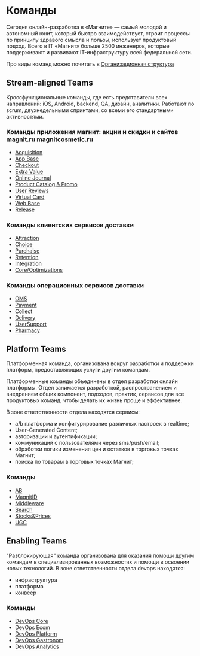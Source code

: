 # Команды

Сегодня онлайн-разработка в «Магните» — самый молодой и автономный юнит, который быстро взаимодействует, строит процессы по принципу здравого смысла и пользы, использует продуктовый подход. Всего в IT «Магнит» больше 2500 инженеров, которые поддерживают и развивают IT-инфраструктуру всей федеральной сети.

Про виды команд можно почитать в [Организационная структура](../org_chart.md)

## Stream-aligned Teams

Кроссфункциональные команды, где есть представители всех направлений: iOS, Android, backend, QA, дизайн, аналитики. Работают по scrum, двухнедельными спринтами, со всеми его стандартными активностями.

### Команды приложения магнит: акции и скидки и сайтов magnit.ru magnitcosmetic.ru

* [Acquisition](acquisition.md)
* [App Base](app.md)
* [Checkout](checkout.md)
* [Extra Value](extra_value.md)
* [Online Journal](online_journal.md)
* [Product Catalog & Promo](product_promo.md)
* [User Reviews](user_reviews.md)
* [Virtual Card](virtual_card.md)
* [Web Base](web.md)
* [Release](release.md)

### Команды клиентских сервисов доставки

* [Attraction](attraction.md)
* [Choice](choice.md)
* [Purchaise](purchaise.md)
* [Retention](retention.md)
* [Integration](integration.md)
* [Core/Optimizations](optimization.md)

### Команды операционных сервисов доставки

* [OMS](oms.md)
* [Payment](payment.md)
* [Collect](collect.md)
* [Delivery](delivery.md)
* [UserSupport](user_support.md)
* [Pharmacy](pharmacy.md)

## Platform Teams

Платформенная команда, организована вокруг разработки и поддержки платформ, предоставляющих услуги другим командам.

Платформенные команды объединены в отдел разработки онлайн платформы. Отдел занимается разработкой, распространением и внедрением общих компонент, подходов, практик, сервисов для все продуктовых команд, чтобы делать их жизнь проще и эффективнее.

В зоне ответственности отдела находятся сервисы:

* a/b платформа и конфигурирование различных настроек в realtime;
* User-Generated Content;
* авторизации и аутентификации;
* коммуникаций с пользователями через sms/push/email;
* обработки логики изменения цен и остатков в торговых точках Магнит;
* поиска по товарам в торговых точках Магнит;

### Команды

* [AB](ab.md)
* [MagnitID](magnit_id.md)
* [Middleware](middleware.md)
* [Search](search.md)
* [Stocks&Prices](stocks_and_prices.md)
* [UGC](ugc.md)

## Enabling Teams

"Разблокирующая" команда организована для оказания помощи другим командам в специализированных возможностях и помощи в освоении новых технологий. В зоне ответственности отдела devops находятся:

* инфраструктура
* платформа
* конвеер

### Команды

* [DevOps Core](devops_core.md)
* [DevOps Ecom](devops_ecom.md)
* [DevOps Platform](devops_platform.md)
* [DevOps Gastronom](devops_gastronom.md)
* [DevOps Analytics](devops_analytics.md)
